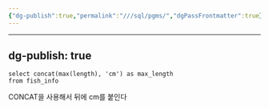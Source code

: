 ```yaml
---
{"dg-publish":true,"permalink":"///sql/pgms/","dgPassFrontmatter":true}
---
```



---
dg-publish: true
---
```MYSQL
select concat(max(length), 'cm') as max_length
from fish_info
```

CONCAT을 사용해서 뒤에 cm를 붙인다